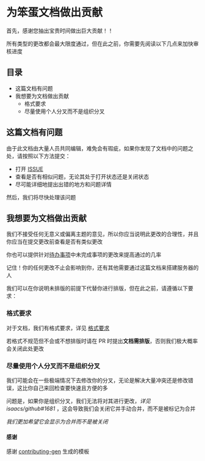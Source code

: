 # 为笨蛋文档做出贡献

首先，感谢您抽出宝贵时间做出巨大贡献！！

所有类型的更改都会最大限度通过，但在此之前，你需要先阅读以下几点来加快审核进度

## 目录

- 这篇文档有问题
- 我想要为文档做出贡献
  - 格式要求
  - 尽量使用个人分叉而不是组织分叉

## 这篇文档有问题

由于此文档由大量人员共同编辑，难免会有瑕疵，如果你发现了文档中的问题之处，请按照以下方法提交：

- 打开 [ISSUE](https://github.com/postyizhan/NitWikit/issues)
- 查看是否有相似问题，无论其处于打开状态还是关闭状态
- 尽可能详细地提出出错的地方和问题详情

然后，我们将尽快处理该问题

## 我想要为文档做出贡献

我们不接受任何无意义或偏离主题的意见，所以你应当说明此更改的合理性，并且你应当在提交更改前查看是否有类似更改

你也可以提供针对[待办事项](https://github.com/postyizhan/NitWikit/blob/main/docs/contribution/todos.md)中未完成事项的更改来提高通过的几率

记住！你的任何更改不止会影响到你，还有其他需要通过这篇文档来搭建服务器的人

我们可以在你说明未排版的前提下代替你进行排版，但在此之前，请遵循以下要求：

### 格式要求

对于文档，我们有格式要求，详见 [格式要求](https://github.com/postyizhan/NitWikit/blob/main/docs/contribution/writing-specification/writing-specification.md)

若格式不规范但不会或不想排版时请在 PR 时提出**文档需排版**，否则我们极大概率会关闭此处更改

### 尽量使用个人分叉而不是组织分叉

我们可能会在一些极端情况下去修改你的分叉，无论是解决大量冲突还是修改错误，这比你自己来回检查要快速且方便的多

问题是，如果你是组织分叉，我们无法将对其进行更改，_详见 isaacs/github#1681_ ，这会导致我们会关闭它并手动合并，而不是被标记为合并

_我们更加希望它会显示为合并而不是被关闭_

#### 感谢

感谢 [contributing-gen](https://contributing.md/) 生成的模板
